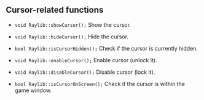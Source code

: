 ## Cursor-related functions

- `void Raylib::showCursor();`
  Show the cursor.

- `void Raylib::hideCursor();`
  Hide the cursor.

- `bool Raylib::isCursorHidden();`
  Check if the cursor is currently hidden.

- `void Raylib::enableCursor();`
  Enable cursor (unlock it).

- `void Raylib::disableCursor();`
  Disable cursor (lock it).

- `bool Raylib::isCursorOnScreen();`
  Check if the cursor is within the game window.
